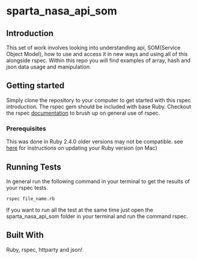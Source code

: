 # sparta_nasa_api_som
## Introduction
This set of work involves looking into understanding api, SOM(Service Object Model), how to use and access it in new ways and using all of this alongside rspec. Within this repo you will find examples of array, hash and json data usage and manipulation.
## Getting started
Simply clone the repository to your computer to get started with this rspec introduction. The rspec gem should be included with base Ruby. Checkout the rspec [documentation](https://relishapp.com/rspec/rspec-expectations/docs/built-in-matchers) to brush up on general use of rspec.
### Prerequisites
This was done in Ruby 2.4.0 older versions may not be compatible.
see [here](https://stackoverflow.com/questions/38194032/how-to-update-ruby-version-2-0-0-to-the-latest-version-in-mac-osx-yosemite) for instructions on updating your Ruby version (on Mac)
## Running Tests
In general run the following command in your terminal to get the results of your rspec tests.
```
rspec file_name.rb
```
If you want to run all the test at the same time just open the sparta_nasa_api_som folder in your terminal and run the command rspec.


## Built With
Ruby, rspec, httparty and json!